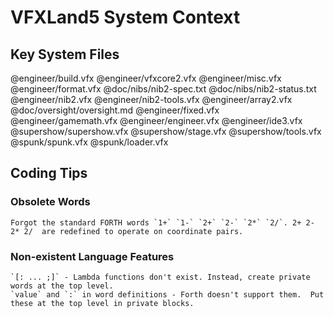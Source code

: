 # VFXLand5 System Context

## Key System Files

@engineer/build.vfx
@engineer/vfxcore2.vfx
@engineer/misc.vfx
@engineer/format.vfx
@doc/nibs/nib2-spec.txt
@doc/nibs/nib2-status.txt
@engineer/nib2.vfx
@engineer/nib2-tools.vfx
@engineer/array2.vfx
@doc/oversight/oversight.md
@engineer/fixed.vfx
@engineer/gamemath.vfx
@engineer/engineer.vfx
@engineer/ide3.vfx
@supershow/supershow.vfx
@supershow/stage.vfx
@supershow/tools.vfx
@spunk/spunk.vfx
@spunk/loader.vfx

## Coding Tips

### Obsolete Words
    Forgot the standard FORTH words `1+` `1-` `2+` `2-` `2*` `2/`. 2+ 2- 2* 2/  are redefined to operate on coordinate pairs.

### Non-existent Language Features
    `[: ... ;]` - Lambda functions don't exist. Instead, create private words at the top level.
    `value` and `:` in word definitions - Forth doesn't support them.  Put these at the top level in private blocks.
    

